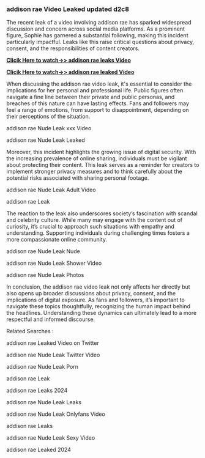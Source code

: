 ### addison rae Video Leaked updated d2c8

The recent leak of a video involving addison rae has sparked widespread discussion and concern across social media platforms. As a prominent figure, Sophie has garnered a substantial following, making this incident particularly impactful. Leaks like this raise critical questions about privacy, consent, and the responsibilities of content creators.


**[Clicik Here to watch->> addison rae  leaks Video](http://xxxvd.top)**

**[Clicik Here to watch->> addison rae  leaked Video](http://xxxvd.top)**


When discussing the addison rae video leak, it's essential to consider the implications for her personal and professional life. Public figures often navigate a fine line between their private and public personas, and breaches of this nature can have lasting effects. Fans and followers may feel a range of emotions, from support to disappointment, depending on their perceptions of the situation.

addison rae Nude Leak xxx Video

addison rae Nude Leak Leaked

Moreover, this incident highlights the growing issue of digital security. With the increasing prevalence of online sharing, individuals must be vigilant about protecting their content. This leak serves as a reminder for creators to implement stronger privacy measures and to think carefully about the potential risks associated with sharing personal footage.

addison rae Nude Leak Adult Video

addison rae Leak


The reaction to the leak also underscores society’s fascination with scandal and celebrity culture. While many may engage with the content out of curiosity, it’s crucial to approach such situations with empathy and understanding. Supporting individuals during challenging times fosters a more compassionate online community.


addison rae Nude Leak Nude

addison rae Nude Leak Shower Video

addison rae Nude Leak Photos

In conclusion, the addison rae video leak not only affects her directly but also opens up broader discussions about privacy, consent, and the implications of digital exposure. As fans and followers, it’s important to navigate these topics thoughtfully, recognizing the human impact behind the headlines. Understanding these dynamics can ultimately lead to a more respectful and informed discourse.

Related Searches :

addison rae Leaked Video on Twitter

addison rae Nude Leak Twitter Video

addison rae Nude Leak Porn

addison rae Leak

addison rae Leaks 2024

addison rae Nude Leak Leaks

addison rae Nude Leak Onlyfans Video

addison rae Leaks

addison rae Nude Leak Sexy Video


addison rae Leaked 2024



